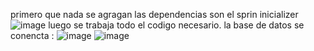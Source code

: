 primero que nada se agragan las dependencias  son el sprin inicializer 
![image](https://github.com/user-attachments/assets/6fe66aaa-38e1-4bb4-8291-f7d15be638c1)
 luego se trabaja todo el codigo  necesario.
  la base  de datos se conencta :
  ![image](https://github.com/user-attachments/assets/cd9521bc-9458-47ec-aa3e-67e8b2b1d7b0)
  ![image](https://github.com/user-attachments/assets/0e232497-32e1-4fde-891d-41da9849634b)
 



